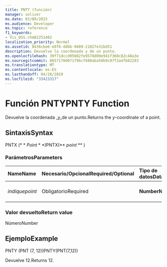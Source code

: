 ```yaml
---
title: PNTY (función)
manager: soliver
ms.date: 03/09/2015
ms.audience: Developer
ms.topic: reference
f1_keywords:
- Vis_DSS.chm82251482
localization_priority: Normal
ms.assetid: 8436cbe6-e0f6-ddbb-9489-21027e31bd51
description: Devuelve la coordenada y de un punto.
ms.openlocfilehash: 39f71dccd95602fe9578d09e941f360c82c48a3e
ms.sourcegitcommit: 8657170d071f9bcf680aba50b9c07f2a4fb82283
ms.translationtype: MT
ms.contentlocale: es-ES
ms.lasthandoff: 04/28/2019
ms.locfileid: "33423317"
---
```

# <a name="pnty-function"></a><span data-ttu-id="52a1c-103">Función PNTY</span><span class="sxs-lookup"><span data-stu-id="52a1c-103">PNTY Function</span></span>

<span data-ttu-id="52a1c-104">Devuelve la coordenada _y_de un punto.</span><span class="sxs-lookup"><span data-stu-id="52a1c-104">Returns the  _y_-coordinate of a point.</span></span>
  
## <a name="syntax"></a><span data-ttu-id="52a1c-105">Sintaxis</span><span class="sxs-lookup"><span data-stu-id="52a1c-105">Syntax</span></span>

<span data-ttu-id="52a1c-106">PNTX (\* \* *Point* \* \*)</span><span class="sxs-lookup"><span data-stu-id="52a1c-106">PNTX(\*\* *point* \*\* )</span></span> 
  
### <a name="parameters"></a><span data-ttu-id="52a1c-107">Parámetros</span><span class="sxs-lookup"><span data-stu-id="52a1c-107">Parameters</span></span>

|<span data-ttu-id="52a1c-108">**Name**</span><span class="sxs-lookup"><span data-stu-id="52a1c-108">**Name**</span></span>|<span data-ttu-id="52a1c-109">**Necesario/Opcional**</span><span class="sxs-lookup"><span data-stu-id="52a1c-109">**Required/Optional**</span></span>|<span data-ttu-id="52a1c-110">**Tipo de datos**</span><span class="sxs-lookup"><span data-stu-id="52a1c-110">**Data Type**</span></span>|<span data-ttu-id="52a1c-111">**Descripción**</span><span class="sxs-lookup"><span data-stu-id="52a1c-111">**Description**</span></span>|
|:-----|:-----|:-----|:-----|
| <span data-ttu-id="52a1c-112">_indique_</span><span class="sxs-lookup"><span data-stu-id="52a1c-112">_point_</span></span> <br/> |<span data-ttu-id="52a1c-113">Obligatorio</span><span class="sxs-lookup"><span data-stu-id="52a1c-113">Required</span></span>  <br/> |<span data-ttu-id="52a1c-114">**Number**</span><span class="sxs-lookup"><span data-stu-id="52a1c-114">**Number**</span></span> <br/> |<span data-ttu-id="52a1c-115">Coordenada _y_del punto.</span><span class="sxs-lookup"><span data-stu-id="52a1c-115">The  _y_-coordinate of the point.</span></span>  <br/> |
   
### <a name="return-value"></a><span data-ttu-id="52a1c-116">Valor devuelto</span><span class="sxs-lookup"><span data-stu-id="52a1c-116">Return value</span></span>

<span data-ttu-id="52a1c-117">Número</span><span class="sxs-lookup"><span data-stu-id="52a1c-117">Number</span></span>
  
## <a name="example"></a><span data-ttu-id="52a1c-118">Ejemplo</span><span class="sxs-lookup"><span data-stu-id="52a1c-118">Example</span></span>

<span data-ttu-id="52a1c-119">PNTY (PNT (7, 12))</span><span class="sxs-lookup"><span data-stu-id="52a1c-119">PNTY(PNT(7,12))</span></span> 
  
<span data-ttu-id="52a1c-120">Devuelve 12.</span><span class="sxs-lookup"><span data-stu-id="52a1c-120">Returns 12.</span></span> 
  

